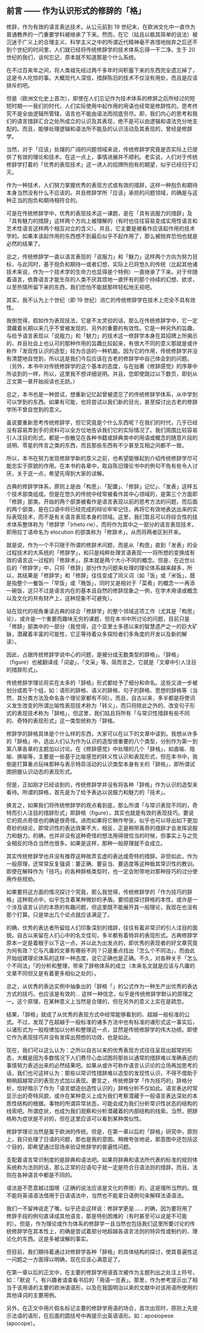 ## 前言 —— 作为认识形式的修辞的「格」

修辞，作为有效的语言表达技术，从公元前到 19 世纪末，在欧洲文化中一直作为普通教养的一门重要学科被继承了下来。然而，在它（姑且以极其简单的说法）被沉迷于广义上的合理主义、科学主义之中的所谓近代精神毫不吝惜地抛弃之后还不到个世纪的时间里，人们就已经将传统修辞学的技术体系忘得一干二净。生于 20 世纪的我们，谈何忘记，原本就不知道那是个什么系统。

在不过百来年之间，将人类祖先经过两千多年时间积蓄下来的东西完全遗忘掉了，这是令人吃惊的事。大概现代人深信，措辞陈旧的技术不仅没有用处，而且是应该排斥的吧。

但是（欧洲文化史上首次），即使在人们忘记作为技术体系的修辞之后所经过的短短时期一一我们的时代，人们实际使用中起作用的用语也经常是修辞性的。思考终究不是全由逻辑所管辖，语言也不能由语法而彻底穷尽。即，我们内心的思考和我们的语言措辞汇合之处所成立的认识及其表现，绝不是可以由逻辑和语法充分地支配的。而且，能够处理逻辑和语法所不能及的认识活动及其表现的，曾经是修辞学。

当然，对于「应该」处理的广阔的问题领域来说，传统修辞学究竟是否实际上已提供了有效的理论和技术，在这一点上，事情进展并不顺利。老实说，人们对于传统修辞学打着的「优秀的表现技术」这一诱人的招牌所抱有的期望，似乎已经归于幻灭。

作为一种技术，人们努力掌握优秀的表现方式或有效的措辞，这样一种抱负和期待本身当然没有什么不应该的。并且修辞学所「应该」承担的问题领域，的确是与这种正当的抱负和期待相符合的。

可是在传统修辞学中，优秀的表现技术这一课题，是在「具有说服力的措辞」及「具有魅力的措辞」这样两个方向上被理解的（有时也往往容易变成实用性语言和艺术性语言这样两个相互对立的含义）。并且，它主要是被看作应该起作用的技术学的。如果本该起作用的东西想不到最后似乎不起作用了，那么被抛弃恐怕也就是必然的结果了。

总之，传统修辞学一直以语言表现的「说服力」和「魅力」这样两个方向为努力目标，与此同时，基于抱负和期待一或者幻想，实际上已将悠久的传统（比起其他诸技术来说，作为一个技术学的生命力也显得是个特例）一直继承了下来。对于伴随着语言，依靠语言才能生存的人类不厌其烦地一直怀有的那个持续的幻想、欲求，以至热情所留下来的东西，我们恐怕不能就那样轻松地无视吧。

其实，我不认为上个世纪（即 19 世纪）消亡的传统修辞学在技术上完全不具有效性。

我倒觉得，假如作为表现技法，它是不太灵验的话，那么在传统修辞学中，它一定潜藏着长期以来几乎不曾被发现的、另外的重要的有效性。它是一种另外的旨趣，与给予语言表现以「说服力」和「魅力」的技术这一修辞学本身在其招牌上所揭示的、并且社会上也认可的那种作用的旨趣比较起来，有很大不同的意义那就是或许称作「发现性认识的造型」较为合适的一种机能。因为它的作用，传统修辞学并没有清楚地自觉到，所以这是我们今后应该在古老的修辞学中自己体会到的问题。（另外，本书中对传统修辞学的这个基本的态度，与在拙著《修辞感觉》的序章中所谈到的一样，所以，这里我不想详细说明。并且，您即使跳过以下数页，即刻从正文第一章开始阅读也无妨。）

总之，本书也是一种尝试，想重新记忆起曾被遗忘了的传统修辞学体系，从中学到可以学到的东西。如果有可能，也将尝试以我们新的目光，甚至探讨出古老的修辞学所不曾自觉到的意义。

虽说要重新思考传统修辞学，但它究竟是个什么东西呢？在我们的时代，几乎已经没有容易弄到手的资料可以全方位地告诉我们它的实际情况了。我们周围比较容易引人注目的形式，都是一些散见在各种书籍或辞典类中的用语或概念的随意片段的说明、零星的传言之类的东西，而且那些东西有不少甚至互相之间都不一致。

所以，本书在努力发现修辞学新的意义之前，也希望能够起到介绍传统修辞学尽可能忠实于原貌的作用。在本书的各章中，取自陈旧理论书中的例句不免有些令人讨厌，关于这一点，希望先得到大家的谅解。

古典的修辞学体系，原则上是由「构思」、「配置」、「修辞」记忆」、「发表」这样五个技术部类组成。但是在悠久的传统中经常被看作其中心领域的，是第三个方面即「修辞」部类。开始的两个部类被看作是语言表现以前的思考方法的问题，而后面的两个部类，是在口语中将已经完成的辩论牢牢记住，再将它有效地表达出来的实际表现技术，而不是有关语言表现本身的领域。这里，我们暂且可以将综合性的技术体系整体称为「修辞学「(rheto rie），而将作为其中之一部分的语言表现技术，即用拉丁语命名为 elocution 的部类称为「修辞术」，从而将两者区别开来。

就是说，作为一个不只限于所谓的修辞术问题，而是从「构思」直到「发表」的全过程技术的大系统的「修辞学」，和只是纯粹处理言语表现一一将所想的变换成有效的语言这一过程的「修辞术」，原本就是两个大小不同的概念。但是，在近世以后的「修辞学」中，只将「修辞」部分作为问题来处理的理论体系越来越多，所以，其结果是「修辞学」和「修辞」往往变成了同义词（如「饭」或「米饭」，既是指整个一餐饭一「早饭」或「晚饭」，同时又是相对于「菜肴」的概念一一再添一碗饭，这只不过是语言内在的基本且自然的修辞现象之一例，在学术用语或概念以及文化的共有财产上，这种现象不可避免）。

站在现代的视角重读古典的综合「修辞学」的整个领域这项工作（尤其是「构思」论），或许是一个重要而趣味无穷的课题，但在本书中所讨论的问题，目前只是「修辞」部类中的一部分（我觉得，这个亚里士多德以来的智慧遗产之一的巨大矿脉，潜藏着丰富的可能性，它正等待着众多探险者们多角度的开发以及新的解读）。

因此，占据传统修辞学说中心的问题，是被分成无数类型的辞格」。「辞格」（figure）也被翻译成「词姿」、「文采」等。简而言之，它就是「文章中引人注目的措辞形式」。

传统修辞学理论将实在太多的「辞格」形式都给予了细分和命名。这些又进一步被划分成若干个组，如：语形的辞格、语义的辞格、句子的辞格、思想的辞格等（当然，其分类方法及命名各个理论家都有不同）。而且，自古以来，多半都是将使词义发生改变的所谓比喻性表现技术称为「转义」，而只将除此之外的、改变句子形式的表现技术称为「辞格」，但这里，我们姑且将所有「与常识性措辞有些不同的、奇特的表现形式」这一类型统称为「辞格。

修辞学的辞格具体是个什么样的东西，大家可以在以下的文章中读到。我想从许多的「辞格」中，选出人们认为作为认识的造型很重要的八个类型，分别作为第一到第八章各章的主题加以讨论。在《修辞感觉》中处理的几个「辞格」，如直喻、隐喻、换喻等，主要是一些基于比喻感觉的转义性认识和表现形式，但在本书中，我倒是打算重点玩味那种与表示特异活动的认识类型本身有关的「辞格」，即所谓试图把握认识动态的表现形式。

但是，正如刚才已经谈到的，传统修辞学并没有将各种「辞格」作为认识的造型来看待。所谓的辞格，首先是为了给予表达以说服力和魅力的「技术」。

换言之，如果我们将传统修辞学的观点看到底，那么所谓「与常识表现不同的，奇特而引人注目的措辞形式」即辞格（figure），其实也就是有效的表现技巧。要说它的观点奇怪也的确是很奇怪。进而如果将它稍作夸张，似乎也可以导出如下更加奇妙的结论，即常识性的表达效果不大，相反，正是稍带离奇的措辞才会发挥说服力和魅力。的确，也并非没有这种奇怪的想法用得很恰当的时候，但事实上与之完全相反的场合当然也很多。如果是这样，那种一般原理就不会成立。

其实传统修辞学也并没有推荐这种故弄玄虚的表达或奇特的措辞。非但如此，作为一般原理，还常常反复强调：要正确、要妥当、要适度等这种极其常识性的教训。即使在解释作为「技巧」的各种辞格类型时，也一定会附带地对那种技巧的过分使用作些规劝。

如果要将这方面的情况探讨个究竟，那么我觉得，传统修辞学的「作为技巧的辞格」这种观点中，似乎包含着某种微妙的矛盾。要彻底探讨辞格的本性，或许是一个涉及语言认识的本质的有趣问题，但这里既不能展开其一般理论，我现在也没有那个打算。只是举出几个论点就应该满足了。

的确，优秀的表达者所留给人们印象深刻的措辞，往往有着非常识的引人注目的面貌。自古以来留在人们心中的名文佳句，多半都有着特异的表现形式。古典修辞学原本一定是着眼于以下这一点，并以此为出发点的，即优秀的表现者的好文章究竟为何有效？它与凡庸的文章有哪些不同？只是重点找出「怎么个不同法」，而由此开始组建理论体系的这样一种态度，说它正确也是正确。不久，对各种关于「怎么个不同法」「的分析和整理，带来了辞格体系的成立（本来名文就是应该与凡庸的文章不同但又是有着更多相似之处的）。

总之，从优秀的表达实例中抽象出的「辞格「」的公式作为一种生产出优秀的表达方式的技巧，也应该是有效的… 这样一种信念，似乎是传统修辞学默认的原理之一。这个原理，在某种意义上当然是合理的，但在另外的意义上实在是疏忽。

结果，「辞格」就成了从优秀的表现方式中经常能够看到的、超越一般标准的公式。不过，发现了在超越于一般标准的诸多方法中也有标准的诸形式这一事实后，以诸形式为一般规律加以分析和整理这一点，显然是传统修辞学的伟大功绩。即使它作为表现技巧并没有发挥出预想的功效，也是如此。

现在，我们可以这么认为：之所以自古以来的优秀表现方式往往呈现出超常的形态，大概是因为多数情况下人们费尽心血试图将那些以通常的措辞难以准确表述的事情努力表述出来的必然结果吧。如果从或许可称作语言认识论的立场再加思考的话，我们也可这样认为：那些以常识性措辞难以造型的发现性认识，不得不借助于稍稍超越常识的表现方式加以表现。要言之，传统修辞学「作为技巧的」辞格分析，恰好暗示了作为「语言塑造创造性认识的」辞格分析不仅如此。语言表达时常显示出的奇特风貌，或许在某种意义上成为我们考察潜藏于一般语言表达深处的本质性结构的根据。事物的所谓异常状态，可能会成为我们分析常识性状态的结构的线索吧。所谓症状，也成为我们观察和分析潜藏着的内部结构的线索。当然，把辞格称为症状是不对的，但在这里应该可以看到某种类似性。

修辞学理论当然是属于欧洲的传统。但是，在第一章以后的「辞格」研究中，原则上，我只处理了日语的问题，那也是我的意图。稍微夸张地说，那意图中还包括这个目的，即希望通过现场来验证修辞学的普遍性问题。

支配着语言常识制度的是辞典和语法吧。如果将辞典和语法所代表的标准的规则体系统称为法则的话，那么正常的日语句子就一定是符合日语法则的措辞。而且，法则在各种语言中都是不同的。

语法是不愿意越过国境（正确的说法应该是文化的界限）的，这是理所当然的。既不能将英语语法借用于日语语法中，当然也不能拿日语例句来解释法语语法。

我们一不留神说走了嘴，似乎还会这样说：修辞学更是…… 的确，因为要将用了修辞手段的例句直译成其他语言，那是特别困难的（有时甚至可以说是不可能的）。但是，作为理论或作为体系的修辞学一且当然也包括我们这里所要讨论的传统修辞学在其本性上，的确是尝试着部分地超越各语言法则的特异性或制约的、理论化的东西。这是多被误解的事实。

但目前，我们期待着通过对修辞学各种「辞格」的具体结构的探讨，使其普遍性这一问题之一方面得以明确，现在应该心满意足了。

在第一章以后的正文中，在主要的修辞学用语首次被作为主题列出之处注上符号，如：「默说「。有兴趣者请查看书后的「用语一览表」。那里，作为参考提示出了相当于该用语的主要的欧洲语语形，以及在我国明治以来的文献中对该用语所使用的其他译词的主要用例。

另外，在正文中用片假名标记主要的修辞学用语的场合，首次出现时，原则上先提示法语的语形，在后面的圆括号中再提示出英语语形。如：aposiopese (apocope）。

